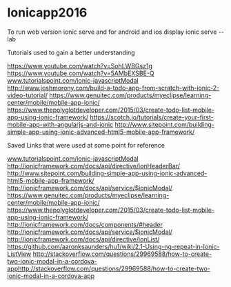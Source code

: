 # Ionicapp2016


To run web version ionic serve and for android and ios display ionic serve --lab


Tutorials used to gain a better understanding

https://www.youtube.com/watch?v=SohLWBGsz1g
https://www.youtube.com/watch?v=5AMbEXSBE-Q
www.tutorialspoint.com/ionic-javascriptModal
http://www.joshmorony.com/build-a-todo-app-from-scratch-with-ionic-2-video-tutorial/
https://www.genuitec.com/products/myeclipse/learning-center/mobile/mobile-app-ionic/
https://www.thepolyglotdeveloper.com/2015/03/create-todo-list-mobile-app-using-ionic-framework/
https://scotch.io/tutorials/create-your-first-mobile-app-with-angularjs-and-ionic
http://www.sitepoint.com/building-simple-app-using-ionic-advanced-html5-mobile-app-framework/


Saved Links that were used at some point for reference

www.tutorialspoint.com/ionic-javascriptModal
http://ionicframework.com/docs/api/directive/ionHeaderBar/
http://www.sitepoint.com/building-simple-app-using-ionic-advanced-html5-mobile-app-framework/
http://ionicframework.com/docs/api/service/$ionicModal/
https://www.genuitec.com/products/myeclipse/learning-center/mobile/mobile-app-ionic/
https://www.thepolyglotdeveloper.com/2015/03/create-todo-list-mobile-app-using-ionic-framework/
http://ionicframework.com/docs/components/#header
http://ionicframework.com/docs/api/service/$ionicModal/
http://ionicframework.com/docs/api/directive/ionList/
https://github.com/aaronksaunders/hu1/wiki/2.1-Using-ng-repeat-in-Ionic-ListView
http://stackoverflow.com/questions/29969588/how-to-create-two-ionic-modal-in-a-cordova-apphttp://stackoverflow.com/questions/29969588/how-to-create-two-ionic-modal-in-a-cordova-app
